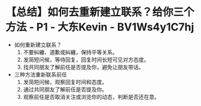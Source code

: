 # 【总结】如何去重新建立联系？给你三个方法 - P1 - 大东Kevin - BV1Ws4y1C7hj

-   如何重新建立联系？
    1.  不要糾纏、道歉或糾纏，保持平等关系。
    2.  发简短问候，等待回复，回复时间长短可见对方态度。
    3.  找共同朋友了解前任是否提及你，避免让朋友带话。
-   三种方法重新联系前任
    1.  发简短问候，观察回复时间和态度。
    2.  通过共同朋友了解前任是否提及你。
    3.  观察前任是否取消关注或浏览你的动态，判断是否还在意。